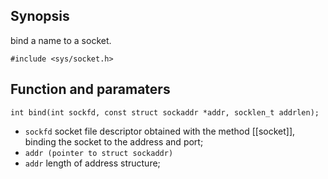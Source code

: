 ## Synopsis

bind a name to a socket.

`#include <sys/socket.h>`

## Function and paramaters 

`int bind(int sockfd, const struct sockaddr *addr, socklen_t addrlen);`

- `sockfd` socket file descriptor obtained with the method [[socket]], binding the socket to the address and port;
- `addr (pointer to struct sockaddr)` 
- `addr` length of address structure;